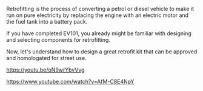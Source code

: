 Retrofitting is the process of converting a petrol or diesel vehicle to make it run on pure electricity by replacing the engine with an electric motor and the fuel tank into a battery pack. 

If you have completed EV101, you already might be familiar with designing and selecting components for retrofitting. 

Now, let's understand how to design a great retrofit kit that can be approved and homologated for street use.

https://youtu.be/oN9wrYbvVvg

https://www.youtube.com/watch?v=AfM-C8E4NpY